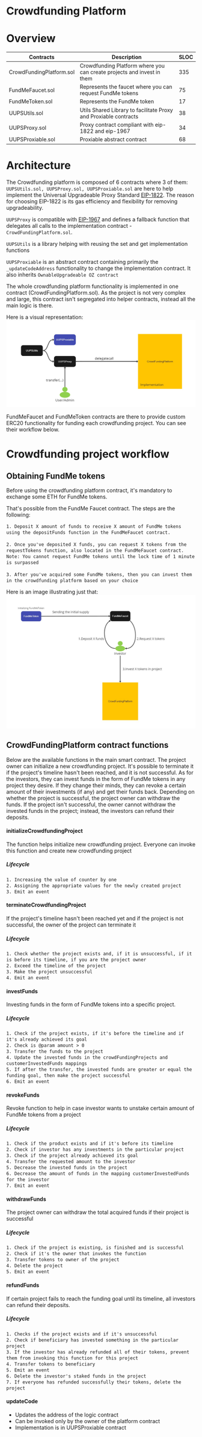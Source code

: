 # Crowdfunding Platform

# Overview

| Contracts                 | Description                                                               | SLOC |
|---------------------------|---------------------------------------------------------------------------|------|
| CrowdFundingPlatform.sol  | Crowdfunding Platform where you can create projects and invest in them    | 335  |
| FundMeFaucet.sol          | Represents the faucet where you can request FundMe tokens                 | 75   |
| FundMeToken.sol           | Represents the FundMe token                                               | 17   |
| UUPSUtils.sol             | Utils Shared Library to facilitate Proxy and Proxiable contracts          | 38   |
| UUPSProxy.sol             | Proxy contract compliant with eip-1822 and eip-1967                       | 34   |
| UUPSProxiable.sol         | Proxiable abstract contract                                               | 68   |

# Architecture

The Crowdfunding platform is composed of 6 contracts where 3 of them: `UUPSUtils.sol, UUPSProxy.sol, UUPSProxiable.sol` are here to help implement the Universal Upgradeable Proxy Standard [EIP-1822](https://eips.ethereum.org/EIPS/eip-1822). The reason for choosing EIP-1822 is its gas efficiency and flexibility for removing upgradeability.

`UUPSProxy` is compatible with [EIP-1967](https://eips.ethereum.org/EIPS/eip-1967) and defines a fallback function that delegates all calls to the implementation contract - `CrowdFundingPlatform.sol`.

`UUPSUtils` is a library helping with reusing the set and get implementation functions

`UUPSProxiable` is an abstract contract containing primarily the `_updateCodeAddress` functionality to change the implementation contract. It also inherits `OwnableUpgradeable OZ contract`

The whole crowdfunding platform functionality is implemented in one contract (CrowdFundingPlatform.sol). As the project is not very complex and large, this contract isn't segregated into helper contracts, instead all the main logic is there.

Here is a visual representation:
![UUPS workflow](<Images/UUPS workflow.png>)

FundMeFaucet and FundMeToken contracts are there to provide custom ERC20 functionality for funding each crowdfunding project. You can see their workflow below.

# Crowdfunding project workflow

## Obtaining FundMe tokens
Before using the crowdfunding platform contract, it's mandatory to exchange some ETH for FundMe tokens.

That's possible from the FundMe Faucet contract.
The steps are the following:
```
1. Deposit X amount of funds to receive X amount of FundMe tokens using the depositFunds function in the FundMeFaucet contract.

2. Once you've deposited X funds, you can request X tokens from the requestTokens function, also located in the FundMeFaucet contract.
Note: You cannot request FundMe tokens until the lock time of 1 minute is surpassed

3. After you've acquired some FundMe tokens, then you can invest them in the crowdfunding platform based on your choice
```

Here is an image illustrating just that:
![FundMe tokens workflow](<Images/FundMe tokens workflow.png>)

## CrowdFundingPlatform contract functions
Below are the available functions in the main smart contract. The project owner can initialize a new crowdfunding project. It's possible to terminate it if the project's timeline hasn't been reached, and it is not successful. As for the investors, they can invest funds in the form of FundMe tokens in any project they desire. If they change their minds, they can revoke a certain amount of their investments (if any) and get their funds back. Depending on whether the project is successful, the project owner can withdraw the funds. If the project isn't successful, the owner cannot withdraw the invested funds in the project; instead, the investors can refund their deposits.

#### initializeCrowdfundingProject
The function helps initialize new crowdfunding project.
Everyone can invoke this function and create new crowdfunding project
##### Lifecycle
```
1. Increasing the value of counter by one
2. Assigning the appropriate values for the newly created project
3. Emit an event
```

#### terminateCrowdfundingProject
If the project's timeline hasn't been reached yet and if the project is not successful, the owner of the project can terminate it
##### Lifecycle
```
1. Check whether the project exists and, if it is unsuccessful, if it is before its timeline, if you are the project owner
2. Exceed the timeline of the project
3. Make the project unsuccessful
4. Emit an event
```

#### investFunds
Investing funds in the form of FundMe tokens into a specific project.
##### Lifecycle
```
1. Check if the project exists, if it's before the timeline and if it's already achieved its goal
2. Check is @param amount > 0
3. Transfer the funds to the project
4. Update the invested funds in the crowdFundingProjects and customerInvestedFunds mappings
5. If after the transfer, the invested funds are greater or equal the funding goal, then make the project successful
6. Emit an event
```

#### revokeFunds
Revoke function to help in case investor wants to unstake certain amount of FundMe tokens from a project
##### Lifecycle
```
1. Check if the product exists and if it's before its timeline
2. Check if investor has any investments in the particular project
3. Check if the project already achieved its goal
4. Transfer the requested amount to the investor
5. Decrease the invested funds in the project
6. Decrease the amount of funds in the mapping customerInvestedFunds for the investor
7. Emit an event
```

#### withdrawFunds
The project owner can withdraw the total acquired funds if their project is successful
##### Lifecycle
```
1. Check if the project is existing, is finished and is successful
2. Check if it's the owner that invokes the function
3. Transfer tokens to owner of the project
4. Delete the project
5. Emit an event
```

#### refundFunds
If certain project fails to reach the funding goal until its timeline, all investors can refund their deposits.
##### Lifecycle
```
1. Checks if the project exists and if it's unsuccessful
2. Check if beneficiary has invested something in the particular project
3. If the investor has already refunded all of their tokens, prevent them from invoking this function for this project
4. Transfer tokens to beneficiary
5. Emit an event
6. Delete the investor's staked funds in the project
7. If everyone has refunded successfully their tokens, delete the project
```

#### updateCode
* Updates the address of the logic contract
* Can be invoked only by the owner of the platform contract
* Implementation is in UUPSProxiable contract
